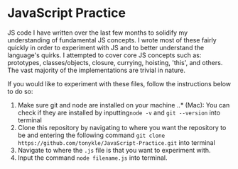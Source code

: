 # JavaScript Practice
JS code I have written over the last few months to solidify my understanding of fundamental JS concepts. I wrote most of these fairly quickly in order to experiment with JS and to better understand the language's quirks. I attempted to cover core JS concepts such as: prototypes, classes/objects, closure, currying, hoisting, 'this', and others. The vast majority of the implementations are trivial in nature.

If you would like to experiment with these files, follow the instructions below to do so:

1. Make sure git and node are installed on your machine
..* (Mac): You can check if they are installed by inputting```node -v``` and ```git --version``` into terminal
2. Clone this repository by navigating to where you want the repository to be and entering the following command ```git clone https://github.com/tonykle/JavaScript-Practice.git``` into terminal
3. Navigate to where the ```.js``` file is that you want to experiment with.
4. Input the command ```node filename.js``` into terminal.
